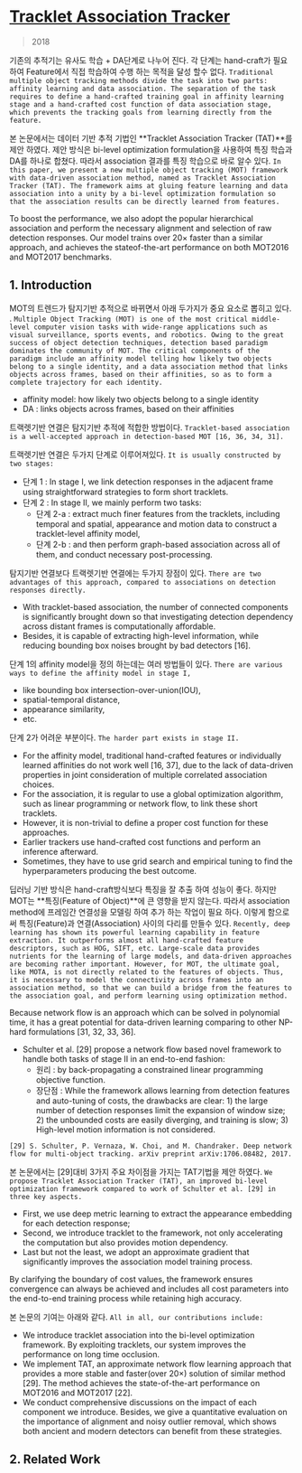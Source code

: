 # [Tracklet Association Tracker](https://arxiv.org/pdf/1808.01562.pdf)

> 2018

기존의 추적기는 유사도 학습 + DA단계로 나누어 진다. 각 단계는 hand-craft가 필요 하여 Feature에서 직접 학습하여 수행 하는 목적을 달성 할수 없다. `Traditional multiple object tracking methods divide the task into two parts: affinity learning and data association. The separation of the task requires to define a hand-crafted training goal in affinity learning stage and a hand-crafted cost function of data association stage, which prevents the tracking goals from learning directly from the feature. `

본 논문에서는 데이터 기반 추적 기법인 **Tracklet Association Tracker (TAT)**를 제안 하였다. 제안 방식은 bi-level optimization formulation을 사용하여 특징 학습과 DA를 하나로 합쳤다. 따라서 association  결과를 특징 학습으로 바로 알수 있다. `In this paper, we present a new multiple object tracking (MOT) framework with data-driven association method, named as Tracklet Association Tracker (TAT). The framework aims at gluing feature learning and data association into a unity by a bi-level optimization formulation so that the association results can be directly learned from features. `

To boost the performance, we also adopt the popular hierarchical association and perform the necessary alignment and selection of raw detection responses. Our model trains over 20× faster than a similar approach, and achieves the stateof-the-art performance on both MOT2016 and MOT2017 benchmarks.

## 1. Introduction


MOT의 트렌드가 탐지기반 추적으로 바뀌면서 아래 두가지가 중요 요소로 뽑히고 있다. . `Multiple Object Tracking (MOT) is one of the most critical middle-level computer vision tasks with wide-range applications such as visual surveillance, sports events, and robotics. Owing to the great success of object detection techniques, detection based paradigm dominates the community of MOT. The critical components of the paradigm include an affinity model telling how likely two objects belong to a single identity, and a data association method that links objects across frames, based on their affinities, so as to form a complete trajectory for each identity.`
- affinity model: how likely two objects belong to a single identity
- DA : links objects across frames, based on their affinities

트랙렛기반 연결은 탐지기반 추적에 적합한 방법이다. `Tracklet-based association is a well-accepted approach in detection-based MOT [16, 36, 34, 31]. `

트랙렛기반 연결은 두가지 단계로 이루어져있다. `It is usually constructed by two stages: `
- 단계 1 : In stage I, we link detection responses in the adjacent frame using straightforward strategies to form short tracklets. 
- 단계 2 : In stage II, we mainly perform two tasks: 
	- 단계 2-a : extract much finer features from the tracklets, including temporal and spatial, appearance and motion data to construct a tracklet-level affinity model, 
	- 단계 2-b : and then perform graph-based association across all of them, and conduct necessary post-processing. 

탐지기반 연결보다 트랙렛기반 연결에는 두가지 장점이 있다. `There are two advantages of this approach, compared to associations on detection responses directly.`
-  With tracklet-based association, the number of connected components is significantly brought down so that investigating detection dependency across distant frames is computationally affordable. 
- Besides, it is capable of extracting high-level information, while reducing bounding box noises brought by bad detectors [16].

단계 1의 affinity model을 정의 하는데는 여러 방법들이 있다. `There are various ways to define the affinity model in stage I, `
- like bounding box intersection-over-union(IOU), 
- spatial-temporal distance, 
- appearance similarity, 
- etc. 

단계 2가 어려운 부분이다. `The harder part exists in stage II.`
- For the affinity model, traditional hand-crafted features or individually learned affinities do not work well [16, 37], due to the lack of data-driven properties in joint consideration of multiple correlated association choices. 
- For the association, it is regular to use a global optimization algorithm, such as linear programming or network flow, to link these short tracklets. 
- However, it is non-trivial to define a proper cost function for these approaches. 
- Earlier trackers use hand-crafted cost functions and perform an inference afterward. 
- Sometimes, they have to use grid search and empirical tuning to find the hyperparameters producing the best outcome.

딥러닝 기반 방식은 hand-craft방식보다 특징을 잘 추출 하여 성능이 좋다. 하지만 MOT는 **특징(Feature of Object)**에 큰 영향을 받지 않는다. 따라서 association method에 프레임간 연결성을 모델링 하여 추가 하는 작업이 필요 하다. 이렇게 함으로써 특징(Feature)과 연결(Association) 사이의 다리를 만들수 있다. `Recently, deep learning has shown its powerful learning capability in feature extraction. It outperforms almost all hand-crafted feature descriptors, such as HOG, SIFT, etc. Large-scale data provides nutrients for the learning of large models, and data-driven approaches are becoming rather important. However, for MOT, the ultimate goal, like MOTA, is not directly related to the features of objects. Thus, it is necessary to model the connectivity across frames into an association method, so that we can build a bridge from the features to the association goal, and perform learning using optimization method. `

Because network flow is an approach which can be solved in polynomial time, it has a great potential for data-driven learning comparing to other NP-hard formulations [31, 32, 33, 36]. 
- Schulter et al. [29] propose a network flow based novel framework to handle both tasks of stage II in an end-to-end fashion: 
	- 원리 : by back-propagating a constrained linear programming objective function. 
	- 장단점 : While the framework allows learning from detection features and auto-tuning of costs, the drawbacks are clear: 1) the large number of detection responses limit the expansion of window size; 2) the unbounded costs are easily diverging, and training is slow; 3) High-level motion information is not considered.

```
[29] S. Schulter, P. Vernaza, W. Choi, and M. Chandraker. Deep network flow for multi-object tracking. arXiv preprint arXiv:1706.08482, 2017.
```

본 논문에서는 [29]대비 3가지 주요 차이점을 가지는 TAT기법을 제안 하였다. `We propose Tracklet Association Tracker (TAT), an improved bi-level optimization framework compared to work of Schulter et al. [29] in three key aspects. `
- First, we use deep metric learning to extract the appearance embedding for each detection response; 
- Second, we introduce tracklet to the framework, not only accelerating the computation but also provides motion dependency. 
- Last but not the least, we adopt an approximate gradient that significantly improves the association model training process. 

By clarifying the boundary of cost values, the framework ensures convergence can always be achieved and includes all cost parameters into the end-to-end training process while retaining high accuracy.

본 논문의 기여는 아래와 같다. `All in all, our contributions include:`
- We introduce tracklet association into the bi-level optimization framework. By exploiting tracklets, our system improves the performance on long time occlusion. 
- We implement TAT, an approximate network flow learning approach that provides a more stable and faster(over 20×) solution of similar method [29]. The method achieves the state-of-the-art performance on MOT2016 and MOT2017 [22].
- We conduct comprehensive discussions on the impact of each component we introduce. Besides, we give a quantitative evaluation on the importance of alignment and noisy outlier removal, which shows both ancient and modern detectors can benefit from these strategies.

## 2. Related Work



